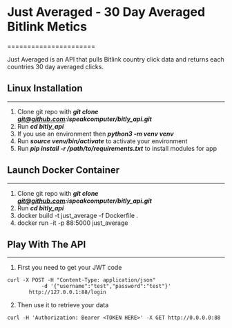 # Just Averaged - 30 Day Averaged Bitlink Metics
======================

Just Averaged is an API that pulls Bitlink country click data and returns each countries 30 day averaged clicks.

## Linux Installation 
-------------------------
1. Clone git repo with ***git clone git@github.com:ispeakcomputer/bitly_api.git***
2. Run ***cd bitly_api***
3. If you use an environment then ***python3 -m venv venv***
3. Run ***source venv/bin/activate*** to activate your environment
4. Run  ***pip install -r /path/to/requirements.txt*** to install modules for app

## Launch Docker Container
--------------------------
1. Clone git repo with ***git clone git@github.com:ispeakcomputer/bitly_api.git***
2. Run ***cd bitly_api***
3. docker build -t just_average -f Dockerfile .
4. docker run -it -p 88:5000 just_average

## Play With The API
---------------------
1. First you need to get your JWT code
```
curl -X POST -H "Content-Type: application/json"  
           -d '{"username":"test","password":"test"}' 
	   http://127.0.0.1:88/login
```
2. Then use it to retrieve your data
```
curl -H 'Authorization: Bearer <TOKEN HERE>' -X GET http://0.0.0.0:88
```



